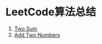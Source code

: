 # LeetCode算法总结

1. [Two Sum](https://github.com/angelasubi/blog/blob/master/leetcode/1.Two%20Sum.js)
2. [Add Two Numbers](https://github.com/angelasubi/blog/blob/master/leetcode/2.Add%20Two%20Numbers.js)

